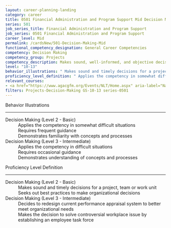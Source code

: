 ```yaml
---
layout: career-planning-landing
category: career
title: 0501 Financial Administration and Program Support Mid Decision Making
series: 501
job_series_title: Financial Administration and Program Support
job_series: 0501 Financial Administration and Program Support
career_level: Mid
permalink: /cardsNew/501-Decision-Making-Mid
functional_competency_designation: General Career Competencies
competency: Decision Making
competency_group: Projects
competency_description: Makes sound, well-informed, and objective decisions; perceives the impact and implications of decisions; commits to action, even in uncertain situations, to accomplish organizational goals; causes change
level: "10-13"
behavior_illustrations: " Makes sound and timely decisions for a project, team or work unit  Seeks out best practices to make organizational decisions ?  Decides to redesign current performance appraisal system to better meet organizational needs  Makes the decision to solve controversial workplace issue by establishing an employee task force"
proficiency_level_definition: " Applies the competency in somewhat difficult situations  Requires frequent guidance  Demonstrates familiarity with concepts and processes ?  Applies the competency in difficult situations  Requires occasional guidance  Demonstrates understanding of concepts and processes"
relevant_courses: 
- <a href="https://www.agacgfm.org/Events/NLT/Home.aspx" aria-label="National Leadership Training (NLT) - multi-competency training - https://www.agacgfm.org/Events/NLT/Home.aspx">National Leadership Training (NLT) - multi-competency training</a>, AGA
filters: Projects-Decision-Making GS-10-13 series-0501
---
```


<div class="desktop:grid-col-6 margin-y-3">
  <div class="border-top-2 bg-white padding-3 shadow-5 height-full members-hover border-1px button-border border-top-blue radius-lg">
    <p class="text-bold label-color font-size-21">Behavior Illustrations</p>
    <hr class="hr-green"/>
    <dl class="text-base card-content-color"><dt>Decision Making (Level 2 - Basic)</dt><dd>Applies the competency in somewhat difficult situations </dd><dd>Requires frequent guidance </dd><dd>Demonstrates familiarity with concepts and processes</dd><dt>Decision Making (Level 3 - Intermediate)</dt><dd>Applies the competency in difficult situations </dd><dd>Requires occasional guidance </dd><dd>Demonstrates understanding of concepts and processes</dd></dl>
  </div>
</div>
<div class="desktop:grid-col-6 margin-y-3">
  <div class="border-top-2 bg-white padding-3 shadow-5 height-full members-hover border-1px button-border border-top-blue radius-lg">
    <p class="text-bold label-color font-size-21">Proficiency Level Definition</p>
     <hr class="hr-green"/>
    <dl class="text-base card-content-color"><dt>Decision Making (Level 2 - Basic)</dt><dd>Makes sound and timely decisions for a project, team or work unit </dd><dd>Seeks out best practices to make organizational decisions</dd><dt>Decision Making (Level 3 - Intermediate)</dt><dd>Decides to redesign current performance appraisal system to better meet organizational needs </dd><dd>Makes the decision to solve controversial workplace issue by establishing an employee task force</dd></dl>
  </div>
</div>